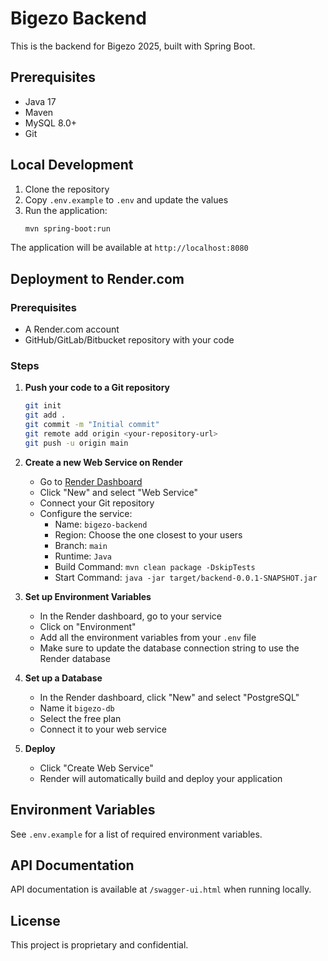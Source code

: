 # Bigezo Backend

This is the backend for Bigezo 2025, built with Spring Boot.

## Prerequisites

- Java 17
- Maven
- MySQL 8.0+
- Git

## Local Development

1. Clone the repository
2. Copy `.env.example` to `.env` and update the values
3. Run the application:
   ```bash
   mvn spring-boot:run
   ```

The application will be available at `http://localhost:8080`

## Deployment to Render.com

### Prerequisites
- A Render.com account
- GitHub/GitLab/Bitbucket repository with your code

### Steps

1. **Push your code to a Git repository**
   ```bash
   git init
   git add .
   git commit -m "Initial commit"
   git remote add origin <your-repository-url>
   git push -u origin main
   ```

2. **Create a new Web Service on Render**
   - Go to [Render Dashboard](https://dashboard.render.com/)
   - Click "New" and select "Web Service"
   - Connect your Git repository
   - Configure the service:
     - Name: `bigezo-backend`
     - Region: Choose the one closest to your users
     - Branch: `main`
     - Runtime: `Java`
     - Build Command: `mvn clean package -DskipTests`
     - Start Command: `java -jar target/backend-0.0.1-SNAPSHOT.jar`

3. **Set up Environment Variables**
   - In the Render dashboard, go to your service
   - Click on "Environment"
   - Add all the environment variables from your `.env` file
   - Make sure to update the database connection string to use the Render database

4. **Set up a Database**
   - In the Render dashboard, click "New" and select "PostgreSQL"
   - Name it `bigezo-db`
   - Select the free plan
   - Connect it to your web service

5. **Deploy**
   - Click "Create Web Service"
   - Render will automatically build and deploy your application

## Environment Variables

See `.env.example` for a list of required environment variables.

## API Documentation

API documentation is available at `/swagger-ui.html` when running locally.

## License

This project is proprietary and confidential.
